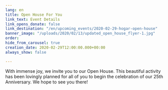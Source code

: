 ```yaml
---
lang: en
title: Open House For You
link_text: Event Details
link_opens_donate: false
link_destination: "/en/upcoming_events/2020-02-29-hogar-open-house"
banner_image: "/uploads/2020/02/13/updated_open_house_flyer-1.jpg"
order: 
hide_from_carousel: true
creation_date: 2020-02-29T12:00:00.000+00:00
always_show: false

---
```

With immense joy, we invite you to our Open House. This beautiful activity has been lovingly planned for all of you to begin the celebration of our 25th Anniversary. We hope to see you there!